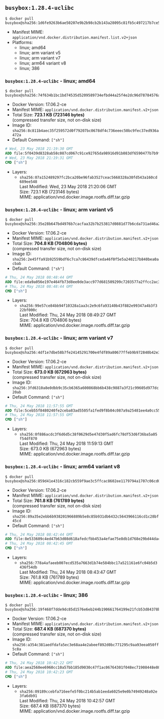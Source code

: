 ## `busybox:1.28.4-uclibc`

```console
$ docker pull busybox@sha256:1d6fe9263b6ae50207e9b2b98cb2b143a28095c81fb5c497217b7ce5be5bad58
```

-	Manifest MIME: `application/vnd.docker.distribution.manifest.list.v2+json`
-	Platforms:
	-	linux; amd64
	-	linux; arm variant v5
	-	linux; arm variant v7
	-	linux; arm64 variant v8
	-	linux; 386

### `busybox:1.28.4-uclibc` - linux; amd64

```console
$ docker pull busybox@sha256:74f634b1bc1bd74535d5209589734efbd44a25f4e2dc96d78784576a3eb5b335
```

-	Docker Version: 17.06.2-ce
-	Manifest MIME: `application/vnd.docker.distribution.manifest.v2+json`
-	Total Size: **723.1 KB (723146 bytes)**  
	(compressed transfer size, not on-disk size)
-	Image ID: `sha256:8c811b4aec35f259572d0f79207bc0678df4c736eeec50bc9fec37ed936a472a`
-	Default Command: `["sh"]`

```dockerfile
# Wed, 23 May 2018 21:19:30 GMT
ADD file:5f0439d8328ab58c087cd067c91ce92765da98916d91b083df6590477b7b9f19 in / 
# Wed, 23 May 2018 21:19:31 GMT
CMD ["sh"]
```

-	Layers:
	-	`sha256:07a152489297fc2bca20be96fab3527ceac5668328a30fd543a160cd689ee548`  
		Last Modified: Wed, 23 May 2018 21:20:06 GMT  
		Size: 723.1 KB (723146 bytes)  
		MIME: application/vnd.docker.image.rootfs.diff.tar.gzip

### `busybox:1.28.4-uclibc` - linux; arm variant v5

```console
$ docker pull busybox@sha256:35e28b647bd4976b7cacfaa32b7b253817d0881d77b6cda731ad46a29d08c2cb
```

-	Docker Version: 17.06.2-ce
-	Manifest MIME: `application/vnd.docker.distribution.manifest.v2+json`
-	Total Size: **704.8 KB (704806 bytes)**  
	(compressed transfer size, not on-disk size)
-	Image ID: `sha256:2e45ffa91b92559bdf6c7ca7c86439dfceda46f0f5e5a240217b840bea0acbab`
-	Default Command: `["sh"]`

```dockerfile
# Thu, 24 May 2018 08:48:44 GMT
ADD file:eda9a056e197e464fb73d8ee0de3acc977d681509299c7203577a2ffcc2ac3ce in / 
# Thu, 24 May 2018 08:48:44 GMT
CMD ["sh"]
```

-	Layers:
	-	`sha256:99e57ce84bb94f10328a1aa3c2e9c6fa93140b43f882e99347a4b3f322bf000c`  
		Last Modified: Thu, 24 May 2018 08:49:27 GMT  
		Size: 704.8 KB (704806 bytes)  
		MIME: application/vnd.docker.image.rootfs.diff.tar.gzip

### `busybox:1.28.4-uclibc` - linux; arm variant v7

```console
$ docker pull busybox@sha256:4df1e7dbe58b7fe24145291700e4fdf89a80677ffeb9b972840b42e3ec065e1f
```

-	Docker Version: 17.06.2-ce
-	Manifest MIME: `application/vnd.docker.distribution.manifest.v2+json`
-	Total Size: **673.0 KB (672963 bytes)**  
	(compressed transfer size, not on-disk size)
-	Image ID: `sha256:3fd6310a8e0dbb9c35cb6365a600868bb6b438c9887a3f21c99605d977dc20ab`
-	Default Command: `["sh"]`

```dockerfile
# Thu, 24 May 2018 11:57:55 GMT
ADD file:5ceb55f8480240fe2ceba83ad5505fa1fed9f8b04c087a9a25481ee4a0cc5578 in / 
# Thu, 24 May 2018 11:57:55 GMT
CMD ["sh"]
```

-	Layers:
	-	`sha256:0f886acdc3f6d6d5c38f0629d5e47d30f5ad6fc78df53d6f36ba5a05f54df870`  
		Last Modified: Thu, 24 May 2018 11:59:13 GMT  
		Size: 673.0 KB (672963 bytes)  
		MIME: application/vnd.docker.image.rootfs.diff.tar.gzip

### `busybox:1.28.4-uclibc` - linux; arm64 variant v8

```console
$ docker pull busybox@sha256:859d41e4316c182cb559f9ae3c5ffcac8602ee1179794a1707c06cd092a008d3
```

-	Docker Version: 17.06.2-ce
-	Manifest MIME: `application/vnd.docker.distribution.manifest.v2+json`
-	Total Size: **761.8 KB (761789 bytes)**  
	(compressed transfer size, not on-disk size)
-	Image ID: `sha256:89a35e2ebb6b938201966889b5e8c85b931db6432c5643966116cd1c28bf45cd`
-	Default Command: `["sh"]`

```dockerfile
# Thu, 24 May 2018 08:42:44 GMT
ADD file:8e533609c4ed47b63d08d618afedcfbb453a4efae75e8db1d768e29bd44daca7 in / 
# Thu, 24 May 2018 08:42:45 GMT
CMD ["sh"]
```

-	Layers:
	-	`sha256:778a4afaeeb007ecd535a7663d1b74e584bbc17a521161e6fc04b5d3436f54db`  
		Last Modified: Thu, 24 May 2018 08:43:47 GMT  
		Size: 761.8 KB (761789 bytes)  
		MIME: application/vnd.docker.image.rootfs.diff.tar.gzip

### `busybox:1.28.4-uclibc` - linux; 386

```console
$ docker pull busybox@sha256:19f468f7dde9dc85d1576e6eb244b190661764199e21fcb53d84378bef16e334
```

-	Docker Version: 17.06.2-ce
-	Manifest MIME: `application/vnd.docker.distribution.manifest.v2+json`
-	Total Size: **687.4 KB (687370 bytes)**  
	(compressed transfer size, not on-disk size)
-	Image ID: `sha256:a354c381aedfdafa5ec3e68aa4e2abeef892d0bc771295c9aa93eea050ff5c8a`
-	Default Command: `["sh"]`

```dockerfile
# Thu, 24 May 2018 10:42:22 GMT
ADD file:aea2560ee6960cc10a57bb185d9030c47f1ac06764301f048ec71908448e0849 in / 
# Thu, 24 May 2018 10:42:23 GMT
CMD ["sh"]
```

-	Layers:
	-	`sha256:09189ccebfa716eefe5f0bc214b5ab1eeda6025e9e0b74949248a92e3fa6db91`  
		Last Modified: Thu, 24 May 2018 10:42:57 GMT  
		Size: 687.4 KB (687370 bytes)  
		MIME: application/vnd.docker.image.rootfs.diff.tar.gzip

